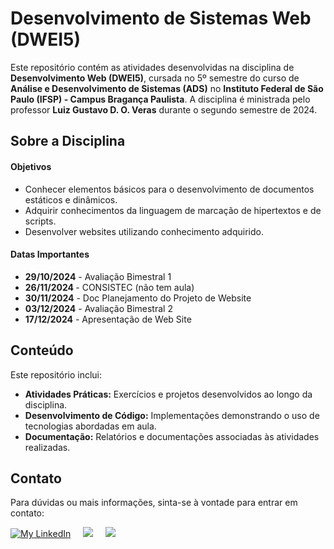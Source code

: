 <html>
    <h1>Desenvolvimento de Sistemas Web (DWEI5)</h1>
    <p>
        Este repositório contém as atividades desenvolvidas na disciplina de 
        <strong>Desenvolvimento Web (DWEI5)</strong>, cursada no 5º semestre do curso de 
        <strong>Análise e Desenvolvimento de Sistemas (ADS)</strong> no 
        <strong>Instituto Federal de São Paulo (IFSP) - Campus Bragança Paulista</strong>. 
        A disciplina é ministrada pelo professor <strong>Luiz Gustavo D. O. Veras</strong> durante o segundo semestre de 2024.
    </p>
    <h2>Sobre a Disciplina</h2>
    <h4>Objetivos</h4>
    <ul>
        <li>Conhecer elementos básicos para o desenvolvimento de
  documentos estáticos e dinâmicos.</li>
        <li>Adquirir conhecimentos da linguagem de marcação de hipertextos
  e de scripts.</li>
        <li>Desenvolver websites utilizando conhecimento adquirido.</li>
    </ul>  
    <h4>Datas Importantes</h4>
    <ul>
        <li><strong>29/10/2024</strong> - Avaliação Bimestral 1</li>
        <li><strong>26/11/2024 </strong> - CONSISTEC (não tem aula)</li>
        <li><strong>30/11/2024</strong> - Doc Planejamento do Projeto de Website</li>
        <li><strong>03/12/2024</strong> - Avaliação Bimestral 2</li>
        <li><strong>17/12/2024</strong> - Apresentação de Web Site</li>
    </ul>
    <h2>Conteúdo</h2>
    <p>Este repositório inclui:</p>
    <ul>
        <li><strong>Atividades Práticas:</strong> Exercícios e projetos desenvolvidos ao longo da disciplina.</li>
        <li><strong>Desenvolvimento de Código:</strong> Implementações demonstrando o uso de tecnologias abordadas em aula.</li>
        <li><strong>Documentação:</strong> Relatórios e documentações associadas às atividades realizadas.</li>
    </ul>
    <h2>Contato</h2>
    <p>
        Para dúvidas ou mais informações, sinta-se à vontade para entrar em contato:
    </p>
    <div>
  <a href="https://www.linkedin.com/in/camile-macedo-a24034214?utm_source=share&utm_campaign=share_via&utm_content=profile&utm_medium=android_app" target="blank">
  <img title="My LinkedIn" src="https://img.shields.io/badge/LinkedIn-0077B5?style=for-the-badge&logo=linkedin&logoColor=white"></a> &nbsp &nbsp
  <a title="My personal e-mail" href="mailto:camilemacedo@gmail.com" ><img src="https://img.shields.io/badge/Gmail-D14836?style=for-the-badge&logo=gmail&logoColor=white"></a> &nbsp &nbsp
  <a title="My work Profile" href="https://github.com/CamileMacedo" ><img src="https://img.shields.io/badge/GitHub-100000?style=for-the-badge&vCenter=true&logo=github&logoColor=white"></a>
</div>
</html>
